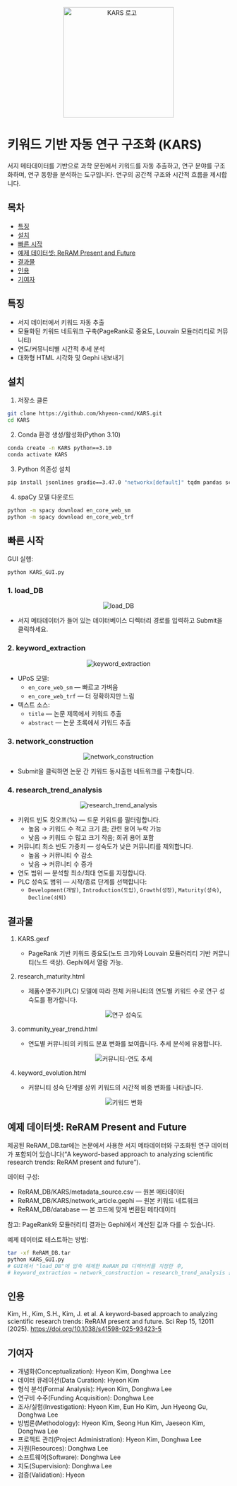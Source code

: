 <p align="center"><img src="./imgs/KARS_logo.png" width="250" height="250" alt="KARS 로고"></p>

# 키워드 기반 자동 연구 구조화 (KARS)
서지 메타데이터를 기반으로 과학 문헌에서 키워드를 자동 추출하고, 연구 분야를 구조화하며, 연구 동향을 분석하는 도구입니다. 연구의 공간적 구조와 시간적 흐름을 제시합니다.

## 목차
- [특징](#특징)
- [설치](#설치)
- [빠른 시작](#빠른-시작)
- [예제 데이터셋: ReRAM Present and Future](#예제-데이터셋-reram-present-and-future)
- [결과물](#결과물)
- [인용](#인용)
- [기여자](#기여자)

## 특징
- 서지 데이터에서 키워드 자동 추출
- 모듈화된 키워드 네트워크 구축(PageRank로 중요도, Louvain 모듈러리티로 커뮤니티)
- 연도/커뮤니티별 시간적 추세 분석
- 대화형 HTML 시각화 및 Gephi 내보내기

## 설치
1. 저장소 클론
```bash
git clone https://github.com/khyeon-cnmd/KARS.git
cd KARS
```

2. Conda 환경 생성/활성화(Python 3.10)
```bash
conda create -n KARS python==3.10
conda activate KARS
```

3. Python 의존성 설치
```bash
pip install jsonlines gradio==3.47.0 "networkx[default]" tqdm pandas scipy bokeh spacy
```

4. spaCy 모델 다운로드
```bash
python -m spacy download en_core_web_sm
python -m spacy download en_core_web_trf
```

## 빠른 시작
GUI 실행:
```bash
python KARS_GUI.py
```

### 1. load_DB
<p align="center"><img src="./imgs/load_DB.png" alt="load_DB"></p>

- 서지 메타데이터가 들어 있는 데이터베이스 디렉터리 경로를 입력하고 Submit을 클릭하세요.

### 2. keyword_extraction
<p align="center"><img src="./imgs/keyword_extraction.png" alt="keyword_extraction"></p>

- UPoS 모델:
  - `en_core_web_sm` — 빠르고 가벼움
  - `en_core_web_trf` — 더 정확하지만 느림
- 텍스트 소스:
  - `title` — 논문 제목에서 키워드 추출
  - `abstract` — 논문 초록에서 키워드 추출

### 3. network_construction
<p align="center"><img src="./imgs/network_construction.png" alt="network_construction"></p>

- Submit을 클릭하면 논문 간 키워드 동시출현 네트워크를 구축합니다.

### 4. research_trend_analysis
<p align="center"><img src="./imgs/research_trend_analysis.png" alt="research_trend_analysis"></p>

- 키워드 빈도 컷오프(%) — 드문 키워드를 필터링합니다.
  - 높음 → 키워드 수 적고 크기 큼; 관련 용어 누락 가능
  - 낮음 → 키워드 수 많고 크기 작음; 희귀 용어 포함
- 커뮤니티 최소 빈도 가중치 — 성숙도가 낮은 커뮤니티를 제외합니다.
  - 높음 → 커뮤니티 수 감소
  - 낮음 → 커뮤니티 수 증가
- 연도 범위 — 분석할 최소/최대 연도를 지정합니다.
- PLC 성숙도 범위 — 시작/종료 단계를 선택합니다:
  - `Development(개발)`, `Introduction(도입)`, `Growth(성장)`, `Maturity(성숙)`, `Decline(쇠퇴)`

## 결과물
1. KARS.gexf  
   - PageRank 기반 키워드 중요도(노드 크기)와 Louvain 모듈러리티 기반 커뮤니티(노드 색상). Gephi에서 열람 가능.

2. research_maturity.html  
   - 제품수명주기(PLC) 모델에 따라 전체 커뮤니티의 연도별 키워드 수로 연구 성숙도를 평가합니다.  
   <p align="center"><img src="./imgs/research_maturity.png" alt="연구 성숙도"></p>

3. community_year_trend.html  
   - 연도별 커뮤니티의 키워드 분포 변화를 보여줍니다. 추세 분석에 유용합니다.  
   <p align="center"><img src="./imgs/community_year_trend.png" alt="커뮤니티-연도 추세"></p>

4. keyword_evolution.html  
   - 커뮤니티 성숙 단계별 상위 키워드의 시간적 비중 변화를 나타냅니다.  
   <p align="center"><img src="./imgs/keyword_evolution.png" alt="키워드 변화"></p>

## 예제 데이터셋: ReRAM Present and Future
제공된 ReRAM_DB.tar에는 논문에서 사용한 서지 메타데이터와 구조화된 연구 데이터가 포함되어 있습니다(“A keyword-based approach to analyzing scientific research trends: ReRAM present and future”).

데이터 구성:
- ReRAM_DB/KARS/metadata_source.csv — 원본 메타데이터
- ReRAM_DB/KARS/network_article.gephi — 원본 키워드 네트워크
- ReRAM_DB/database — 본 코드에 맞게 변환된 메타데이터

참고: PageRank와 모듈러리티 결과는 Gephi에서 계산된 값과 다를 수 있습니다.

예제 데이터로 테스트하는 방법:
```bash
tar -xf ReRAM_DB.tar
python KARS_GUI.py
# GUI에서 "load_DB"에 압축 해제한 ReRAM_DB 디렉터리를 지정한 후,
# keyword_extraction → network_construction → research_trend_analysis 순서로 실행하세요.
```

## 인용
Kim, H., Kim, S.H., Kim, J. et al. A keyword-based approach to analyzing scientific research trends: ReRAM present and future. Sci Rep 15, 12011 (2025). https://doi.org/10.1038/s41598-025-93423-5

## 기여자
- 개념화(Conceptualization): Hyeon Kim, Donghwa Lee  
- 데이터 큐레이션(Data Curation): Hyeon Kim  
- 형식 분석(Formal Analysis): Hyeon Kim, Donghwa Lee  
- 연구비 수주(Funding Acquisition): Donghwa Lee  
- 조사/실험(Investigation): Hyeon Kim, Eun Ho Kim, Jun Hyeong Gu, Donghwa Lee  
- 방법론(Methodology): Hyeon Kim, Seong Hun Kim, Jaeseon Kim, Donghwa Lee  
- 프로젝트 관리(Project Administration): Hyeon Kim, Donghwa Lee  
- 자원(Resources): Donghwa Lee  
- 소프트웨어(Software): Donghwa Lee  
- 지도(Supervision): Donghwa Lee  
- 검증(Validation): Hyeon